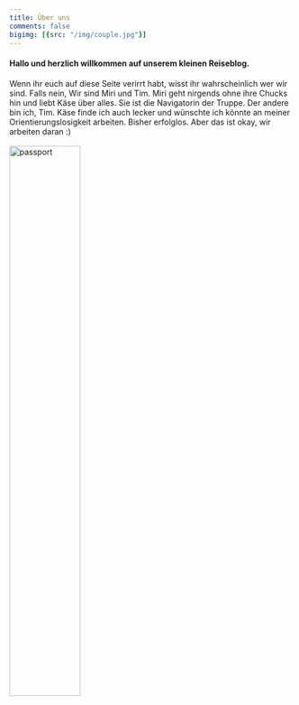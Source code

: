 ```yaml
---
title: Über uns
comments: false
bigimg: [{src: "/img/couple.jpg"}]
---
```


#### Hallo und herzlich willkommen auf unserem kleinen Reiseblog.

Wenn ihr euch auf diese Seite verirrt habt, wisst ihr wahrscheinlich wer wir sind. Falls nein, Wir sind Miri und Tim. Miri geht nirgends ohne ihre Chucks hin und liebt Käse über alles. Sie ist die Navigatorin der Truppe. Der andere bin ich, Tim. Käse finde ich auch lecker und wünschte ich könnte an meiner Orientierungslosigkeit arbeiten. Bisher erfolglos. Aber das ist okay, wir arbeiten daran :) 
<br></br>
<img src="/page/about_files/passport.png" alt="passport" width="50%"/>
